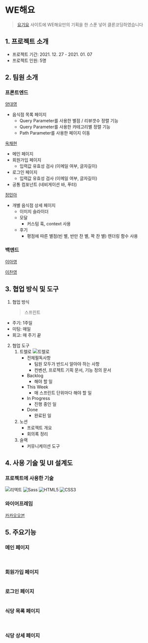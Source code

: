 # WE해요

> [요기요](https://yogiyo.co.kr) 사이트에 WE해요만의 기획을 한 스푼 넣어 클론코딩하였습니다

## 1. 프로젝트 소개

- 프로젝트 기간: 2021. 12. 27 - 2021. 01. 07
- 프로젝트 인원: 5명

## 2. 팀원 소개

### 프론트엔드

[양대영](https://github.com/Daeyeong-hub)

- 음식점 목록 페이지
  - Query Parameter를 사용한 별점 / 리뷰갯수 정렬 기능
  - Query Parameter를 사용한 카테고리별 정렬 기능
  - Path Parameter를 사용한 페이지 이동

[옥채현](https://github.com/okch0310)

- 메인 페이지
- 회원가입 페이지
  - 입력값 유효성 검사 (이메일 여부, 글자길이)
- 로그인 페이지
  - 입력값 유효성 검사 (이메일 여부, 글자길이)
- 공통 컴포넌트 (네비게이션 바, 푸터)

[정민아](https://github.com/minami-cs)

- 개별 음식점 상세 페이지
  - 이미지 슬라이더
  - 모달
    - 커스텀 훅, context 사용
  - 후기
    - 평점에 따른 별점(빈 별, 반만 찬 별, 꽉 찬 별) 렌더링 함수 사용

### 백엔드

[이아영](https://github.com/leeay3)

[이찬영](https://github.com/coldzero94)

## 3. 협업 방식 및 도구

1. 협업 방식
   > 스프린트

- 주기: 1주일
- 미팅: 매일
- 회고: 매 주기 끝

2. 협업 도구
   1. 트렐로
      <img alt="트렐로" src="https://user-images.githubusercontent.com/81794430/148511023-b3966a02-c05c-45f5-8590-358a239d2156.png" />
      - 전체필독사항
        - 팀원 모두가 반드시 알아야 하는 사항
        - 컨벤션, 프로젝트 기획 문서, 기능 정의 문서
      - Backlog
        - 해야 할 일
      - This Week
        - 매 스프린트 단위마다 해야 할 일
      - In Progress
        - 진행 중인 일
      - Done
        - 완료된 일
   2. 노션
      - 프로젝트 개요
      - 회의록 정리
   3. 슬랙
      - 커뮤니케이션 도구

## 4. 사용 기술 및 UI 설계도

### 프로젝트에 사용한 기술

<img alt="리액트" src="https://img.shields.io/badge/React-20232A?style=for-the-badge&logo=react&logoColor=61DAFB" /> <img alt="Sass" src="https://img.shields.io/badge/Sass-CC6699?style=for-the-badge&logo=sass&logoColor=white" /> <img alt="HTML5" src="https://img.shields.io/badge/HTML5-E34F26?style=for-the-badge&logo=html5&logoColor=white" /> <img alt="CSS3" src="https://img.shields.io/badge/CSS3-1572B6?style=for-the-badge&logo=css3&logoColor=white" />

### 와이어프레임

[카카오오븐](https://ovenapp.io/view/Y0vKvRg2Q5ZoI9zZvebrj7dy3v70B7M6/BA8v8)

## 5. 주요기능

### 메인 페이지

<img alt="" src="https://user-images.githubusercontent.com/81794430/148519861-d0359ef8-4e05-4cba-ad4c-2ac06586fc5b.png" />
<img alt="" src="https://files.slack.com/files-pri/TH0U6FBTN-F02SW3U8Y78/image.png" />
<img alt="" src="https://user-images.githubusercontent.com/81794430/148520768-4eb5f1e7-c53e-4555-8040-ea68d73ffd84.png" />

### 회원가입 페이지

<img alt="" src="https://user-images.githubusercontent.com/81794430/148520104-fc9cabaa-ff02-41cb-ad57-f04eb3338ff4.png" />

### 로그인 페이지

<img alt="" src="https://user-images.githubusercontent.com/81794430/148520522-c85f3e8d-84d2-4269-959e-84a98a52edce.png" />

### 식당 목록 페이지

<img alt="" src="https://user-images.githubusercontent.com/81794430/148521465-821e9821-4f5e-4740-9caa-5cd7571e8b37.png" />
<img alt="" src="https://user-images.githubusercontent.com/81794430/148521650-c8c82a4a-7310-4f38-8f4a-a6993cfd40ea.png" />
<img alt="" src="https://user-images.githubusercontent.com/81794430/148522468-d2b5793e-2704-4845-9a0c-91a85aa4fc83.png" />
<img alt="" src="https://user-images.githubusercontent.com/81794430/148522575-172c0ce7-f810-450d-a86f-a25e32575cea.png" />

### 식당 상세 페이지

<img alt="" src="https://user-images.githubusercontent.com/81794430/148521874-795e60eb-4d06-4098-9df9-07c6e1202f50.png" />
<img alt="" src="https://user-images.githubusercontent.com/81794430/148521942-42dff6cd-56b1-4554-ad31-de5b9bb7584f.png" />
<img alt="" src="https://user-images.githubusercontent.com/81794430/148522028-1bc9f547-194c-40c6-aa5b-b75623c391de.png" />
<img alt="" src="https://user-images.githubusercontent.com/81794430/148522115-bf3da901-8df8-467c-ad68-4830696897c2.png" />
